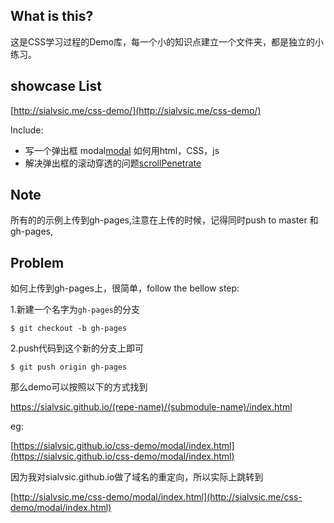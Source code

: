 ## What is this?

这是CSS学习过程的Demo库，每一个小的知识点建立一个文件夹，都是独立的小练习。

## showcase List 

[http://sialvsic.me/css-demo/](http://sialvsic.me/css-demo/)

Include:

- 写一个弹出框 modal[modal](https://sialvsic.github.io/css-demo/modal/index.html) 如何用html，CSS，js 
- 解决弹出框的滚动穿透的问题[scrollPenetrate](https://sialvsic.github.io/css-demo/scrollPenetrate/index.html)


## Note

所有的的示例上传到gh-pages,注意在上传的时候，记得同时push to master 和 gh-pages,

## Problem
如何上传到gh-pages上，很简单，follow the bellow step:

1.新建一个名字为`gh-pages`的分支
```
$ git checkout -b gh-pages

```

2.push代码到这个新的分支上即可
```
$ git push origin gh-pages

```

那么demo可以按照以下的方式找到 

https://sialvsic.github.io/(repe-name)/(submodule-name)/index.html

eg:

[https://sialvsic.github.io/css-demo/modal/index.html](https://sialvsic.github.io/css-demo/modal/index.html)

因为我对sialvsic.github.io做了域名的重定向，所以实际上跳转到

[http://sialvsic.me/css-demo/modal/index.html](http://sialvsic.me/css-demo/modal/index.html)



